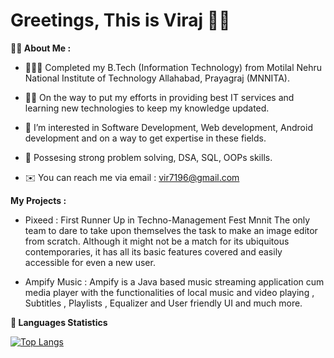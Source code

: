 # **Greetings, This is Viraj** 👋🏻

**👧🏻 About Me :**

- 🧑🏻‍🎓 Completed my B.Tech (Information Technology) from Motilal Nehru National Institute of Technology Allahabad, Prayagraj (MNNITA).

- 💪🏻 On the way to put my efforts in providing best IT services and learning new technologies to keep my knowledge updated.

- 👀 I’m interested in Software Development, Web development, Android development and on a way to get expertise in these fields.

- 🌱 Possesing strong problem solving, DSA, SQL, OOPs skills.

- ✉️ You can reach me via email : vir7196@gmail.com

**My Projects :**

- Pixeed :  First Runner Up in Techno-Management Fest Mnnit The only team to dare to take upon themselves the task to make an image editor from scratch. Although it might not be a match for its ubiquitous contemporaries, it has all its basic features covered and easily accessible for even a new user.

- Ampify Music : Ampify is a Java based music streaming application cum media
player with the functionalities of local music and video playing , Subtitles , Playlists , Equalizer and User friendly UI and much
more. 

<!---#**⚙️ Github Statistics**

#![Viraj's GitHub stats](https://github-readme-stats.vercel.app/api?username=viraj-bot&show_icons=true&theme=algolia)
--->
 
**📖 Languages Statistics**

[![Top Langs](https://github-readme-stats.vercel.app/api/top-langs/?username=viraj-bot&theme=algolia&layout=compact)](https://github.com/viraj-bot/github-readme-stats)


<!---
viraj-bot/viraj-bot is a ✨ special ✨ repository because its `README.md` (this file) appears on your GitHub profile.
You can click the Preview link to take a look at your changes.
--->
